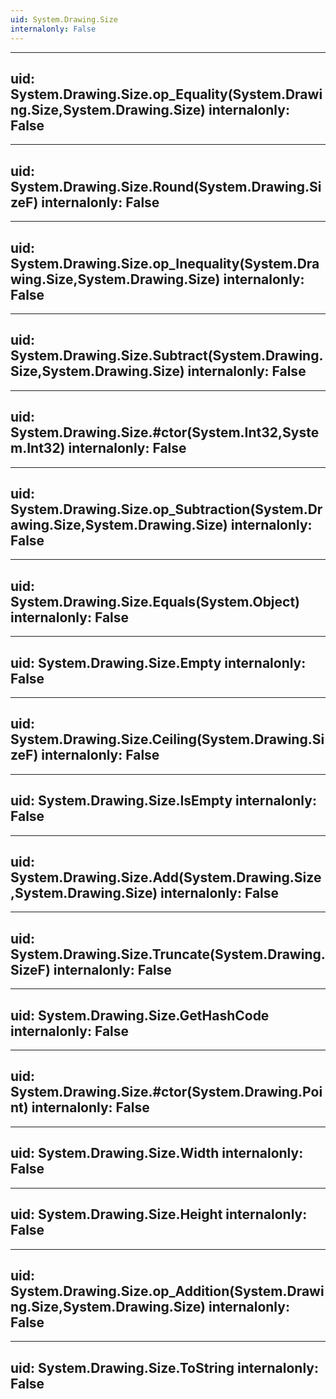 ```yaml
---
uid: System.Drawing.Size
internalonly: False
---
```


---
uid: System.Drawing.Size.op_Equality(System.Drawing.Size,System.Drawing.Size)
internalonly: False
---

---
uid: System.Drawing.Size.Round(System.Drawing.SizeF)
internalonly: False
---

---
uid: System.Drawing.Size.op_Inequality(System.Drawing.Size,System.Drawing.Size)
internalonly: False
---

---
uid: System.Drawing.Size.Subtract(System.Drawing.Size,System.Drawing.Size)
internalonly: False
---

---
uid: System.Drawing.Size.#ctor(System.Int32,System.Int32)
internalonly: False
---

---
uid: System.Drawing.Size.op_Subtraction(System.Drawing.Size,System.Drawing.Size)
internalonly: False
---

---
uid: System.Drawing.Size.Equals(System.Object)
internalonly: False
---

---
uid: System.Drawing.Size.Empty
internalonly: False
---

---
uid: System.Drawing.Size.Ceiling(System.Drawing.SizeF)
internalonly: False
---

---
uid: System.Drawing.Size.IsEmpty
internalonly: False
---

---
uid: System.Drawing.Size.Add(System.Drawing.Size,System.Drawing.Size)
internalonly: False
---

---
uid: System.Drawing.Size.Truncate(System.Drawing.SizeF)
internalonly: False
---

---
uid: System.Drawing.Size.GetHashCode
internalonly: False
---

---
uid: System.Drawing.Size.#ctor(System.Drawing.Point)
internalonly: False
---

---
uid: System.Drawing.Size.Width
internalonly: False
---

---
uid: System.Drawing.Size.Height
internalonly: False
---

---
uid: System.Drawing.Size.op_Addition(System.Drawing.Size,System.Drawing.Size)
internalonly: False
---

---
uid: System.Drawing.Size.ToString
internalonly: False
---
